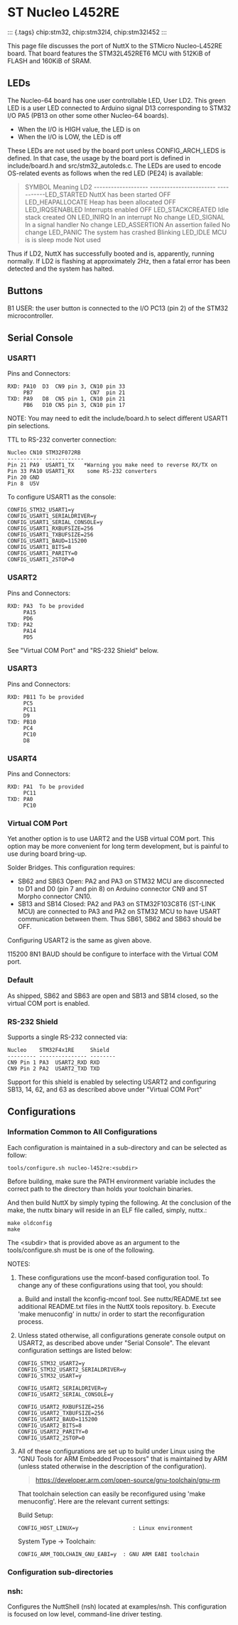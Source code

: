 ST Nucleo L452RE
================

::: {.tags}
chip:stm32, chip:stm32l4, chip:stm32l452
:::

This page file discusses the port of NuttX to the STMicro Nucleo-L452RE
board. That board features the STM32L452RET6 MCU with 512KiB of FLASH
and 160KiB of SRAM.

LEDs
----

The Nucleo-64 board has one user controllable LED, User LD2. This green
LED is a user LED connected to Arduino signal D13 corresponding to STM32
I/O PA5 (PB13 on other some other Nucleo-64 boards).

-   When the I/O is HIGH value, the LED is on
-   When the I/O is LOW, the LED is off

These LEDs are not used by the board port unless CONFIG\_ARCH\_LEDS is
defined. In that case, the usage by the board port is defined in
include/board.h and src/stm32\_autoleds.c. The LEDs are used to encode
OS-related events as follows when the red LED (PE24) is available:

> SYMBOL Meaning LD2 \-\-\-\-\-\-\-\-\-\-\-\-\-\-\-\-\-\--
> \-\-\-\-\-\-\-\-\-\-\-\-\-\-\-\-\-\-\-\-\-\--
> \-\-\-\-\-\-\-\-\-\--LED\_STARTED NuttX has been started OFF
> LED\_HEAPALLOCATE Heap has been allocated OFF LED\_IRQSENABLED
> Interrupts enabled OFF LED\_STACKCREATED Idle stack created ON
> LED\_INIRQ In an interrupt No change LED\_SIGNAL In a signal handler
> No change LED\_ASSERTION An assertion failed No change LED\_PANIC The
> system has crashed Blinking LED\_IDLE MCU is is sleep mode Not used

Thus if LD2, NuttX has successfully booted and is, apparently, running
normally. If LD2 is flashing at approximately 2Hz, then a fatal error
has been detected and the system has halted.

Buttons
-------

B1 USER: the user button is connected to the I/O PC13 (pin 2) of the
STM32 microcontroller.

Serial Console
--------------

### USART1

Pins and Connectors:

    RXD: PA10  D3  CN9 pin 3, CN10 pin 33
         PB7                  CN7  pin 21
    TXD: PA9   D8  CN5 pin 1, CN10 pin 21
         PB6   D10 CN5 pin 3, CN10 pin 17

NOTE: You may need to edit the include/board.h to select different
USART1 pin selections.

TTL to RS-232 converter connection:

    Nucleo CN10 STM32F072RB
    ----------- ------------
    Pin 21 PA9  USART1_TX   *Warning you make need to reverse RX/TX on
    Pin 33 PA10 USART1_RX    some RS-232 converters
    Pin 20 GND
    Pin 8  U5V

To configure USART1 as the console:

    CONFIG_STM32_USART1=y
    CONFIG_USART1_SERIALDRIVER=y
    CONFIG_USART1_SERIAL_CONSOLE=y
    CONFIG_USART1_RXBUFSIZE=256
    CONFIG_USART1_TXBUFSIZE=256
    CONFIG_USART1_BAUD=115200
    CONFIG_USART1_BITS=8
    CONFIG_USART1_PARITY=0
    CONFIG_USART1_2STOP=0

### USART2

Pins and Connectors:

    RXD: PA3  To be provided
         PA15
         PD6
    TXD: PA2
         PA14
         PD5

See \"Virtual COM Port\" and \"RS-232 Shield\" below.

### USART3

Pins and Connectors:

    RXD: PB11 To be provided
         PC5
         PC11
         D9
    TXD: PB10
         PC4
         PC10
         D8

### USART4

Pins and Connectors:

    RXD: PA1  To be provided
         PC11
    TXD: PA0
         PC10

### Virtual COM Port

Yet another option is to use UART2 and the USB virtual COM port. This
option may be more convenient for long term development, but is painful
to use during board bring-up.

Solder Bridges. This configuration requires:

-   SB62 and SB63 Open: PA2 and PA3 on STM32 MCU are disconnected to D1
    and D0 (pin 7 and pin 8) on Arduino connector CN9 and ST Morpho
    connector CN10.
-   SB13 and SB14 Closed: PA2 and PA3 on STM32F103C8T6 (ST-LINK MCU) are
    connected to PA3 and PA2 on STM32 MCU to have USART communication
    between them. Thus SB61, SB62 and SB63 should be OFF.

Configuring USART2 is the same as given above.

115200 8N1 BAUD should be configure to interface with the Virtual COM
port.

### Default

As shipped, SB62 and SB63 are open and SB13 and SB14 closed, so the
virtual COM port is enabled.

### RS-232 Shield

Supports a single RS-232 connected via:

    Nucleo    STM32F4x1RE     Shield
    --------- --------------- --------
    CN9 Pin 1 PA3  USART2_RXD RXD
    CN9 Pin 2 PA2  USART2_TXD TXD

Support for this shield is enabled by selecting USART2 and configuring
SB13, 14, 62, and 63 as described above under \"Virtual COM Port\"

Configurations
--------------

### Information Common to All Configurations

Each configuration is maintained in a sub-directory and can be selected
as follow:

    tools/configure.sh nucleo-l452re:<subdir>

Before building, make sure the PATH environment variable includes the
correct path to the directory than holds your toolchain binaries.

And then build NuttX by simply typing the following. At the conclusion
of the make, the nuttx binary will reside in an ELF file called, simply,
nuttx.:

    make oldconfig
    make

The \<subdir\> that is provided above as an argument to the
tools/configure.sh must be is one of the following.

NOTES:

1.  These configurations use the mconf-based configuration tool. To
    change any of these configurations using that tool, you should:

    a.  Build and install the kconfig-mconf tool. See nuttx/README.txt
        see additional README.txt files in the NuttX tools repository.
    b.  Execute \'make menuconfig\' in nuttx/ in order to start the
        reconfiguration process.

2.  Unless stated otherwise, all configurations generate console output
    on USART2, as described above under \"Serial Console\". The elevant
    configuration settings are listed below:

        CONFIG_STM32_USART2=y
        CONFIG_STM32_USART2_SERIALDRIVER=y
        CONFIG_STM32_USART=y

        CONFIG_USART2_SERIALDRIVER=y
        CONFIG_USART2_SERIAL_CONSOLE=y

        CONFIG_USART2_RXBUFSIZE=256
        CONFIG_USART2_TXBUFSIZE=256
        CONFIG_USART2_BAUD=115200
        CONFIG_USART2_BITS=8
        CONFIG_USART2_PARITY=0
        CONFIG_USART2_2STOP=0

3.  All of these configurations are set up to build under Linux using
    the \"GNU Tools for ARM Embedded Processors\" that is maintained by
    ARM (unless stated otherwise in the description of the
    configuration).

    > <https://developer.arm.com/open-source/gnu-toolchain/gnu-rm>

    That toolchain selection can easily be reconfigured using \'make
    menuconfig\'. Here are the relevant current settings:

    Build Setup:

        CONFIG_HOST_LINUX=y                 : Linux environment

    System Type -\> Toolchain:

        CONFIG_ARM_TOOLCHAIN_GNU_EABI=y  : GNU ARM EABI toolchain

### Configuration sub-directories

### nsh:

Configures the NuttShell (nsh) located at examples/nsh. This
configuration is focused on low level, command-line driver testing.
